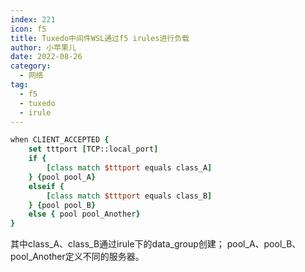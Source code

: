 ```yaml
---
index: 221
icon: f5
title: Tuxedo中间件WSL通过f5 irules进行负载
author: 小苹果儿
date: 2022-08-26
category:
  - 网络
tag:
  - f5
  - tuxedo
  - irule
---
```


```tcl
when CLIENT_ACCEPTED {
    set tttport [TCP::local_port]
    if {
        [class match $tttport equals class_A]
    } {pool pool_A}
    elseif {
        [class match $tttport equals class_B]
    } {pool pool_B}
    else { pool pool_Another}
}
```

其中class_A、class_B通过irule下的data_group创建；
pool_A、pool_B、pool_Another定义不同的服务器。
